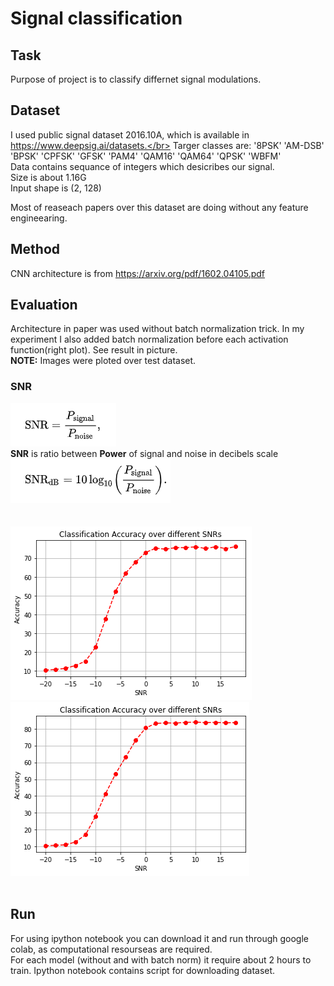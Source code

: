 # Signal classification

## Task</br>
Purpose of project is to classify differnet signal modulations. </br>

## Dataset</br>
I used public signal dataset 2016.10A, which is available in https://www.deepsig.ai/datasets.</br>
Targer classes are: 
'8PSK'
'AM-DSB'
'BPSK'
'CPFSK'
'GFSK'
'PAM4'
'QAM16'
'QAM64'
'QPSK'
'WBFM'
</br>
Data contains sequance of integers which desicribes our signal.</br>
Size is about 1.16G </br>
Input shape is (2, 128) </br>

Most of reaseach papers over this dataset are doing without any feature engineearing.
## Method </br>
CNN architecture is from  https://arxiv.org/pdf/1602.04105.pdf

## Evaluation</br>
Architecture in paper was used without batch normalization trick. In my experiment I also added batch normalization before each activation function(right plot). See result in picture.</br>
**NOTE:** Images were ploted over test dataset.</br>
### SNR</br>
![Test Image 1](snr_formula.png) </br>
**SNR** is ratio between **Power** of signal and noise in decibels scale </br>
![Test Image 1](snr_db.png) </br></br></br>
![Test Image 1](snr.png)
![Test Image 2](batch_snr.png)</br></br>

## Run

For using ipython notebook you can download it and run through google colab, as computational resourseas are required.</br>
For each model (without and with batch norm) it require about 2 hours to train.
Ipython notebook contains script for downloading dataset.
